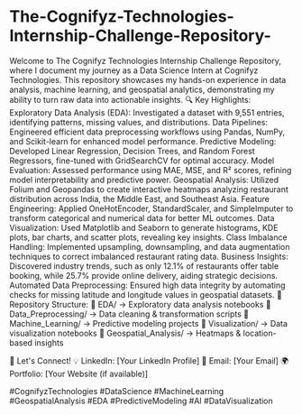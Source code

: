 # The-Cognifyz-Technologies-Internship-Challenge-Repository-
Welcome to The Cognifyz Technologies Internship Challenge Repository, where I document my journey as a Data Science Intern at Cognifyz Technologies. This repository showcases my hands-on experience in data analysis, machine learning, and geospatial analytics, demonstrating my ability to turn raw data into actionable insights.
🔍 Key Highlights:
Exploratory Data Analysis (EDA): Investigated a dataset with 9,551 entries, identifying patterns, missing values, and distributions.
Data Pipelines: Engineered efficient data preprocessing workflows using Pandas, NumPy, and Scikit-learn for enhanced model performance.
Predictive Modeling: Developed Linear Regression, Decision Trees, and Random Forest Regressors, fine-tuned with GridSearchCV for optimal accuracy.
Model Evaluation: Assessed performance using MAE, MSE, and R² scores, refining model interpretability and predictive power.
Geospatial Analysis: Utilized Folium and Geopandas to create interactive heatmaps analyzing restaurant distribution across India, the Middle East, and Southeast Asia.
Feature Engineering: Applied OneHotEncoder, StandardScaler, and SimpleImputer to transform categorical and numerical data for better ML outcomes.
Data Visualization: Used Matplotlib and Seaborn to generate histograms, KDE plots, bar charts, and scatter plots, revealing key insights.
Class Imbalance Handling: Implemented upsampling, downsampling, and data augmentation techniques to correct imbalanced restaurant rating data.
Business Insights: Discovered industry trends, such as only 12.1% of restaurants offer table booking, while 25.7% provide online delivery, aiding strategic decisions.
Automated Data Preprocessing: Ensured high data integrity by automating checks for missing latitude and longitude values in geospatial datasets.
📂 Repository Structure:
📁 EDA/ → Exploratory data analysis notebooks
📁 Data_Preprocessing/ → Data cleaning & transformation scripts
📁 Machine_Learning/ → Predictive modeling projects
📁 Visualization/ → Data visualization notebooks
📁 Geospatial_Analysis/ → Heatmaps & location-based insights

📢 Let's Connect!
💡 LinkedIn: [Your LinkedIn Profile]
📧 Email: [Your Email]
🌍 Portfolio: [Your Website (if available)]

#CognifyzTechnologies #DataScience #MachineLearning #GeospatialAnalysis #EDA #PredictiveModeling #AI #DataVisualization
